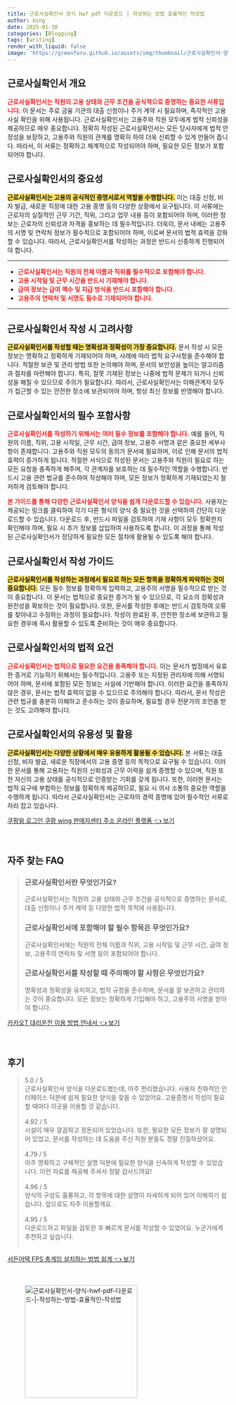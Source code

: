 ```yaml
---
title: 근로사실확인서 양식 hwf pdf 다운로드 | 작성하는 방법 효율적인 작성법
author: bing
date: 2025-01-30
categories: [Blogging]
tags: [writing]
render_with_liquid: false
image: 'https://greenforu.github.io/assets/img/thumbnail/근로사실확인서-양식-hwf-pdf-다운로드-|-작성하는-방법-효율적인-작성법.webp'
---
```



<h2 id='근로사실확인서_개요'>근로사실확인서 개요</h2>

<p><b><span style="color: #ee2323;">근로사실확인서는 직원의 고용 상태와 근무 조건을 공식적으로 증명하는 중요한 서류입니다.</span></b> 이 문서는 주로 금융 기관의 대출 신청이나 주거 계약 시 필요하며, 즉각적인 고용 사실 확인을 위해 사용됩니다. 근로사실확인서는 고용주와 직원 모두에게 법적 신뢰성을 제공하므로 매우 중요합니다. 정확히 작성된 근로사실확인서는 모든 당사자에게 법적 안정성을 보장하고, 고용주와 직원의 관계를 명확히 하여 더욱 신뢰할 수 있게 만들어 줍니다. 따라서, 이 서류는 정확하고 체계적으로 작성되어야 하며, 필요한 모든 정보가 포함되어야 합니다.</p>

<h2 id='근로사실확인서의_중요성'>근로사실확인서의 중요성</h2>

<p><b><span style="background-color: #ffe066;">근로사실확인서는 고용의 공식적인 증명서로서 역할을 수행합니다.</span></b> 이는 대출 신청, 비자 발급, 새로운 직장에 대한 고용 증명 등의 다양한 상황에서 요구됩니다. 이 서류에는 근로자의 실질적인 근무 기간, 직위, 그리고 업무 내용 등이 포함되어야 하며, 이러한 정보는 근로자의 신뢰성과 자격을 홍보하는 데 필수적입니다. 더욱이, 문서 내에는 고용주의 서명 및 연락처 정보가 필수적으로 포함되어야 하며, 이로써 문서의 법적 효력을 강화할 수 있습니다. 따라서, 근로사실확인서를 작성하는 과정은 반드시 신중하게 진행되어야 합니다.</p>

<hr />

<ul>
    <li><b><span style="color: #ee2323;">근로사실확인서는 직원의 전체 이름과 직위를 필수적으로 포함해야 합니다.</span></b></li>
    <li><b><span style="color: #ee2323;">고용 시작일 및 근무 시간을 반드시 기재해야 합니다.</span></b></li>
    <li><b><span style="color: #ee2323;">급여 정보는 급여 액수 및 지급 방식을 반드시 포함해야 합니다.</span></b></li>
    <li><b><span style="color: #ee2323;">고용주의 연락처 및 서명도 필수로 기재되어야 합니다.</span></b></li>
</ul>

<hr />

<h2 id='근로사실확인서_작성시_고려사항'>근로사실확인서 작성 시 고려사항</h2>

<p><b><span style="background-color: #ffe066;">근로사실확인서를 작성할 때는 명확성과 정확성이 가장 중요합니다.</span></b> 문서 작성 시 모든 정보는 명확하고 정확하게 기재되어야 하며, 사례에 따라 법적 요구사항을 준수해야 합니다. 적절한 보관 및 관리 방법 또한 논의해야 하며, 문서의 보안성을 높이는 알고리즘과 절차를 마련해야 합니다. 특히, 잘못 기재된 정보는 나중에 법적 문제가 되거나 신뢰성을 해칠 수 있으므로 주의가 필요합니다. 따라서, 근로사실확인서는 이해관계자 모두가 접근할 수 있는 안전한 장소에 보관되어야 하며, 항상 최신 정보를 반영해야 합니다.</p>

<h2 id='근로사실확인서의_필수_포함사항'>근로사실확인서의 필수 포함사항</h2>

<p><b><span style="color: #ee2323;">근로사실확인서를 작성하기 위해서는 여러 필수 정보를 포함해야 합니다.</span></b> 예를 들어, 직원의 이름, 직위, 고용 시작일, 근무 시간, 급여 정보, 고용주 서명과 같은 중요한 세부사항이 존재합니다. 고용주와 직원 모두의 동의가 문서에 필요하며, 이로 인해 문서의 법적 효력이 증가하게 됩니다. 적절한 서식으로 작성된 문서는 고용주와 직원이 필요로 하는 모든 요청을 충족하게 해주며, 각 관계자를 보호하는 데 필수적인 역할을 수행합니다. 반드시 고용 관련 법규를 준수하여 작성해야 하며, 모든 정보가 정확하게 기재되었는지 철저하게 검토해야 합니다.</p>

<p><b><span style="color: #ee2323;">본 가이드를 통해 다양한 근로사실확인서 양식을 쉽게 다운로드할 수 있습니다.</span></b> 사용자는 제공되는 링크를 클릭하여 각기 다른 형식의 양식 중 필요한 것을 선택하여 간단히 다운로드할 수 있습니다. 다운로드 후, 반드시 파일을 검토하여 기재 사항이 모두 정확한지 확인해야 하며, 필요 시 추가 정보를 삽입하여 사용하도록 합니다. 이 과정을 통해 작성된 근로사실확인서가 정당하게 필요한 모든 절차에 활용될 수 있도록 해야 합니다.</p>

<h2 id='근로사실확인서_작성_가이드'>근로사실확인서 작성 가이드</h2>

<p><b><span style="background-color: #ffe066;">근로사실확인서를 작성하는 과정에서 필요로 하는 모든 항목을 정확하게 파악하는 것이 중요합니다.</span></b> 모든 필수 정보를 정확하게 입력하고, 고용주의 서명을 필수적으로 받는 것이 중요합니다. 이 문서는 법적으로 중요한 증거가 될 수 있으므로, 각 요소의 정확성과 완전성을 확보하는 것이 필요합니다. 또한, 문서를 작성한 후에는 반드시 검토하여 오류를 찾아내고 수정하는 과정이 필요합니다. 작성이 완료된 후, 안전한 장소에 보관하고 필요한 경우에 즉시 활용할 수 있도록 준비하는 것이 매우 중요합니다.</p>

<h2 id='근로사실확인서_법적_요건'>근로사실확인서의 법적 요건</h2>

<p><b><span style="color: #ee2323;">근로사실확인서는 법적으로 필요한 요건을 충족해야 합니다.</span></b> 이는 문서가 법정에서 유효한 증거로 기능하기 위해서는 필수적입니다. 고용주 또는 지정된 관리자에 의해 서명되어야 하며, 문서에 포함된 모든 정보는 사실에 기반해야 합니다. 이러한 요건을 충족하지 않은 경우, 문서는 법적 효력이 없을 수 있으므로 주의해야 합니다. 따라서, 문서 작성은 관련 법규를 충분히 이해하고 준수하는 것이 중요하며, 필요할 경우 전문가의 조언을 받는 것도 고려해야 합니다.</p>

<h2 id='근로사실확인서_유용성_및_활용'>근로사실확인서의 유용성 및 활용</h2>

<p><b><span style="background-color: #ffe066;">근로사실확인서는 다양한 상황에서 매우 유용하게 활용될 수 있습니다.</span></b> 본 서류는 대출 신청, 비자 발급, 새로운 직장에서의 고용 증명 등의 목적으로 요구될 수 있습니다. 이러한 문서를 통해 고용자는 직원의 신뢰성과 근무 이력을 쉽게 증명할 수 있으며, 직원 또한 자신의 고용 상태를 공식적으로 인증받는 기회를 갖게 됩니다. 또한, 이러한 문서는 법적 요구에 부합하는 정보를 정확하게 제공하므로, 필요 시 의사 소통의 중요한 역할을 수행하게 됩니다. 따라서 근로사실확인서는 근로자의 경력 증명에 있어 필수적인 서류로 자리 잡고 있습니다.</p>


<p><a class="click-button" title="쿠팡윙 로그인 쿠팡 wing 판매자센터 주소 온라인 플랫폼" href="https://greenforu.github.io/posts/%EC%BF%A0%ED%8C%A1%EC%9C%99-%EB%A1%9C%EA%B7%B8%EC%9D%B8-%EC%BF%A0%ED%8C%A1-wing-%ED%8C%90%EB%A7%A4%EC%9E%90%EC%84%BC%ED%84%B0-%EC%A3%BC%EC%86%8C-%EC%98%A8%EB%9D%BC%EC%9D%B8-%ED%94%8C%EB%9E%AB%ED%8F%BC/" rel="dofollow">쿠팡윙 로그인 쿠팡 wing 판매자센터 주소 온라인 플랫폼 👈 보기</a></p><br>
<h2 id='자주_찾는_FAQ'>자주 찾는 FAQ</h2>
<div itemscope="" itemtype="https://schema.org/FAQPage"> 
<blockquote> 
<div itemscope="" itemprop="mainEntity" itemtype="https://schema.org/Question"> 
<h3 itemprop="name">근로사실확인서란 무엇인가요?</h3> 
<div itemscope="" itemprop="acceptedAnswer" itemtype="https://schema.org/Answer"> 
<span itemprop="text"> 
<p>근로사실확인서는 직원의 고용 상태와 근무 조건을 공식적으로 증명하는 문서로, 대출 신청이나 주거 계약 등 다양한 법적 목적에 사용됩니다.</p> 
</span> 
</div> 
</div> 

<div itemscope="" itemprop="mainEntity" itemtype="https://schema.org/Question"> 
<h3 itemprop="name">근로사실확인서에 포함해야 할 필수 항목은 무엇인가요?</h3> 
<div itemscope="" itemprop="acceptedAnswer" itemtype="https://schema.org/Answer"> 
<span itemprop="text"> 
<p>근로사실확인서에는 직원의 전체 이름과 직위, 고용 시작일 및 근무 시간, 급여 정보, 고용주의 연락처 및 서명 등이 포함되어야 합니다.</p> 
</span> 
</div> 
</div> 

<div itemscope="" itemprop="mainEntity" itemtype="https://schema.org/Question"> 
<h3 itemprop="name">근로사실확인서를 작성할 때 주의해야 할 사항은 무엇인가요?</h3> 
<div itemscope="" itemprop="acceptedAnswer" itemtype="https://schema.org/Answer"> 
<span itemprop="text"> 
<p>명확성과 정확성을 유지하고, 법적 규정을 준수하며, 문서를 잘 보관하고 관리하는 것이 중요합니다. 모든 정보는 정확하게 기입해야 하고, 고용주의 서명을 받아야 합니다.</p> 
</span> 
</div> 
</div> 
</blockquote> 
</div>
<p><a class="click-button" title="카카오T 대리운전 이용 방법 안내서" href="https://greenforu.github.io/posts/%EC%B9%B4%EC%B9%B4%EC%98%A4T-%EB%8C%80%EB%A6%AC%EC%9A%B4%EC%A0%84-%EC%9D%B4%EC%9A%A9-%EB%B0%A9%EB%B2%95-%EC%95%88%EB%82%B4%EC%84%9C/" rel="dofollow">카카오T 대리운전 이용 방법 안내서 👈 보기</a></p><br>
<h2 id='후기'>후기</h2>
<div itemscope itemtype="https://schema.org/Product">
  <blockquote>
  <div itemprop="review" itemscope itemtype="https://schema.org/Review">
      <div itemprop="reviewRating" itemscope itemtype="https://schema.org/Rating"> <span itemprop="ratingValue">5.0</span> / <span itemprop="bestRating">5</span> </div>
      <span itemprop="reviewBody">근로사실확인서 양식을 다운로드했는데, 아주 편리했습니다. 사용자 친화적인 인터페이스 덕분에 쉽게 필요한 양식을 찾을 수 있었어요. 고용증명서 작성이 필요할 때마다 이곳을 이용할 것 같습니다.</span>
  </div>
  <br>
  <div itemprop="review" itemscope itemtype="https://schema.org/Review">
      <div itemprop="reviewRating" itemscope itemtype="https://schema.org/Rating"> <span itemprop="ratingValue">4.92</span> / <span itemprop="bestRating">5</span> </div>
      <span itemprop="reviewBody">시설이 매우 깔끔하고 정돈되어 있었습니다. 또한, 필요한 모든 정보가 잘 설명되어 있었고, 문서를 작성하는 데 도움을 주신 직원 분들도 정말 친절하셨어요.</span>
  </div>
  <br>
  <div itemprop="review" itemscope itemtype="https://schema.org/Review">
      <div itemprop="reviewRating" itemscope itemtype="https://schema.org/Rating"> <span itemprop="ratingValue">4.79</span> / <span itemprop="bestRating">5</span> </div>
      <span itemprop="reviewBody">아주 명확하고 구체적인 설명 덕분에 필요한 양식을 신속하게 작성할 수 있었습니다. 이런 자료를 제공해 주셔서 정말 감사드려요!</span>
  </div>
  <br>
  <div itemprop="review" itemscope itemtype="https://schema.org/Review">
      <div itemprop="reviewRating" itemscope itemtype="https://schema.org/Rating"> <span itemprop="ratingValue">4.96</span> / <span itemprop="bestRating">5</span> </div>
      <span itemprop="reviewBody">양식의 구성도 훌륭하고, 각 항목에 대한 설명이 자세하게 되어 있어 이해하기 쉽습니다. 앞으로도 자주 이용할게요.</span>
  </div>
  <br>
  <div itemprop="review" itemscope itemtype="https://schema.org/Review">
      <div itemprop="reviewRating" itemscope itemtype="https://schema.org/Rating"> <span itemprop="ratingValue">4.95</span> / <span itemprop="bestRating">5</span> </div>
      <span itemprop="reviewBody">다운로드하고 파일을 검토한 후 빠르게 문서를 작성할 수 있었어요. 누군가에게 추천하고 싶습니다.</span>
  </div>
  <br>
  </blockquote>
</div>
<p><a class="click-button" title="서든어택 FPS 총게임 설치하는 방법 쉽게" href="https://greenforu.github.io/posts/%EC%84%9C%EB%93%A0%EC%96%B4%ED%83%9D-FPS-%EC%B4%9D%EA%B2%8C%EC%9E%84-%EC%84%A4%EC%B9%98%ED%95%98%EB%8A%94-%EB%B0%A9%EB%B2%95-%EC%89%BD%EA%B2%8C/" rel="dofollow">서든어택 FPS 총게임 설치하는 방법 쉽게 👈 보기</a></p><br>
<figure class="image"><img src="https://greenforu.github.io/assets/img/thumbnail/근로사실확인서-양식-hwf-pdf-다운로드-|-작성하는-방법-효율적인-작성법.webp" alt="근로사실확인서-양식-hwf-pdf-다운로드-|-작성하는-방법-효율적인-작성법" width="256" height="256"></figure>
